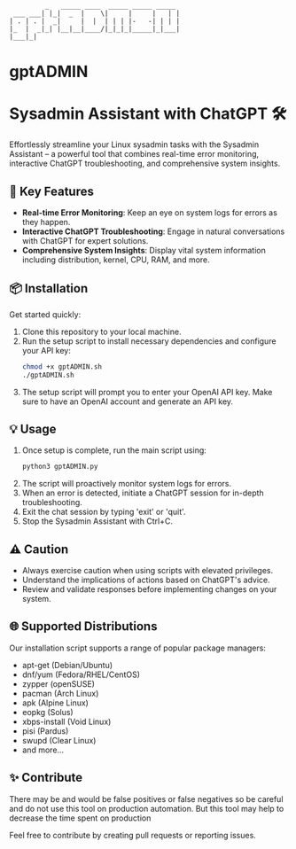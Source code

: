                                              
             _   _____ ____  _____ _____ _____ 
     ___ ___| |_|  _  |    \|     |     |   | |
    | . | . |  _|     |  |  | | | |-   -| | | |
    |_  |  _|_| |__|__|____/|_|_|_|_____|_|___|
    |___|_|                                    


# gptADMIN

# Sysadmin Assistant with ChatGPT 🛠️

Effortlessly streamline your Linux sysadmin tasks with the Sysadmin Assistant – a powerful tool that combines real-time error monitoring, interactive ChatGPT troubleshooting, and comprehensive system insights.

## 🚀 Key Features

- **Real-time Error Monitoring**: Keep an eye on system logs for errors as they happen.
- **Interactive ChatGPT Troubleshooting**: Engage in natural conversations with ChatGPT for expert solutions.
- **Comprehensive System Insights**: Display vital system information including distribution, kernel, CPU, RAM, and more.

## 📦 Installation

Get started quickly:

1. Clone this repository to your local machine.
2. Run the setup script to install necessary dependencies and configure your API key:
    ```bash
    chmod +x gptADMIN.sh
    ./gptADMIN.sh
    ```
3. The setup script will prompt you to enter your OpenAI API key. Make sure to have an OpenAI account and generate an API key.

## 💡 Usage

1. Once setup is complete, run the main script using:
    ```bash
    python3 gptADMIN.py
    ```
2. The script will proactively monitor system logs for errors.
3. When an error is detected, initiate a ChatGPT session for in-depth troubleshooting.
4. Exit the chat session by typing 'exit' or 'quit'.
5. Stop the Sysadmin Assistant with Ctrl+C.

## ⚠️ Caution

- Always exercise caution when using scripts with elevated privileges.
- Understand the implications of actions based on ChatGPT's advice.
- Review and validate responses before implementing changes on your system.

## 🌐 Supported Distributions

Our installation script supports a range of popular package managers:
- apt-get (Debian/Ubuntu)
- dnf/yum (Fedora/RHEL/CentOS)
- zypper (openSUSE)
- pacman (Arch Linux)
- apk (Alpine Linux)
- eopkg (Solus)
- xbps-install (Void Linux)
- pisi (Pardus)
- swupd (Clear Linux)
- and more...

## ✨ Contribute

There may be and would be false positives or false negatives
so be careful and do not use this tool on production automation.
But this tool may help to decrease the time spent on production 

Feel free to contribute by creating pull requests or reporting issues.
